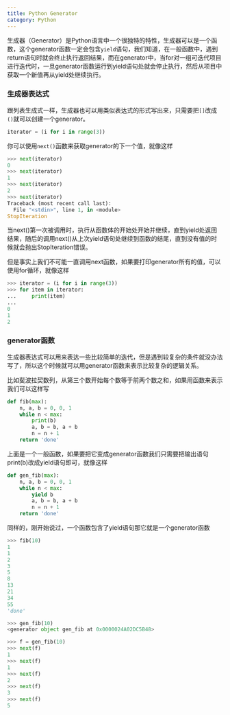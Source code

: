 ```yaml
---
title: Python Generator
category: Python
---
```


生成器（Generator）是Python语言中一个很独特的特性，生成器可以是一个函数，这个generator函数一定会包含`yield`语句，我们知道，在一般函数中，遇到return语句时就会终止执行返回结果，而在generator中，当for对一组可迭代项目进行迭代时，一旦generator函数运行到yield语句处就会停止执行，然后从项目中获取一个新值再从yield处继续执行。

<!-- more -->

### 生成器表达式

跟列表生成式一样，生成器也可以用类似表达式的形式写出来，只需要把`[]`改成`()`就可以创建一个generator。

```py
iterator = (i for i in range(3))
```

你可以使用`next()`函数来获取generator的下一个值，就像这样

```py
>>> next(iterator)
0
>>> next(iterator)
1
>>> next(iterator)
2
>>> next(iterator)
Traceback (most recent call last):
  File "<stdin>", line 1, in <module>
StopIteration
```

当next()第一次被调用时，执行从函数体的开始处开始并继续，直到yield处返回结果，随后的调用next()从上次yield语句处继续到函数的结尾，直到没有值的时候就会抛出StopIteration错误。

但是事实上我们不可能一直调用next函数，如果要打印generator所有的值，可以使用for循环，就像这样

```py
>>> iterator = (i for i in range(3))
>>> for item in iterator:
...     print(item)
...
0
1
2
```

### generator函数

生成器表达式可以用来表达一些比较简单的迭代，但是遇到较复杂的条件就没办法写了，所以这个时候就可以用generator函数来表示比较复杂的逻辑关系。

比如斐波拉契数列，从第三个数开始每个数等于前两个数之和，如果用函数来表示我们可以这样写

```py
def fib(max):
    n, a, b = 0, 0, 1
    while n < max:
        print(b)
        a, b = b, a + b
        n = n + 1
    return 'done'
```

上面是一个一般函数，如果要把它变成generator函数我们只需要把输出语句print(b)改成yield语句即可，就像这样

```py
def gen_fib(max):
    n, a, b = 0, 0, 1
    while n < max:
        yield b
        a, b = b, a + b
        n = n + 1
    return 'done'
```

同样的，刚开始说过，一个函数包含了yield语句那它就是一个generator函数

```py
>>> fib(10)
1
1
2
3
5
8
13
21
34
55
'done'

>>> gen_fib(10)
<generator object gen_fib at 0x0000024A02DC5B48>

>>> f = gen_fib(10)
>>> next(f)
1
>>> next(f)
1
>>> next(f)
2
>>> next(f)
3
>>> next(f)
5
```
